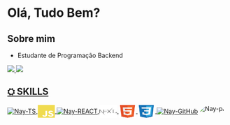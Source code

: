 # Olá, Tudo Bem?

## Sobre mim
+ Estudante de Programação Backend

<div>
	<a href="https://github.com/Nnayuta">
	<img height="170em" src="https://github-readme-stats.vercel.app/api?username=Nnayuta&show_icons=true&include_all_commits=true&count_private=true&bg_color=45,8e2de2,4a00e0&title_color=fff&icon_color=fff&border_color=000&text_color=fff"/>
  <img height="170em" src="https://github-readme-stats.vercel.app/api/top-langs/?username=Nnayuta&layout=compact&langs_count=7&bg_color=45,8e2de2,4a00e0&title_color=fff&icon_color=fff&border_color=000&text_color=fff"/>
</div>
  
## ⛭ SKILLS
  
<div style="display: inline_block">
	<img align="center" alt="Nay-TS" height="30" width="40" src="https://cdn.jsdelivr.net/gh/devicons/devicon/icons/typescript/typescript-original.svg">
	<img align="center" alt="Nay-JS" height="30" width="40" src="https://raw.githubusercontent.com/devicons/devicon/master/icons/javascript/javascript-plain.svg">
	<img align="center" alt="Nay-REACT" height="30" width="40" src="https://cdn.jsdelivr.net/gh/devicons/devicon/icons/react/react-original.svg" />
	<img align="center" alt="Nay-NextJS" height="30" width="40" src="https://raw.githubusercontent.com/devicons/devicon/master/icons/nextjs/nextjs-original-wordmark.svg" />
	<img align="center" alt="Nay-HTML" height="30" width="40"  src="https://raw.githubusercontent.com/devicons/devicon/master/icons/html5/html5-original.svg">
	<img align="center" alt="Nay-CSS" height="30" width="40" src="https://raw.githubusercontent.com/devicons/devicon/master/icons/css3/css3-original.svg">
	<img align="center" alt="Nay-GitHub" height="30" width="40" src="https://cdn.jsdelivr.net/gh/devicons/devicon/icons/github/github-original.svg" />
	<img align="right" alt="Nay-pic" height="150" style="border-radius:50px;" src="http://github.com/nnayuta.png">
</div>
